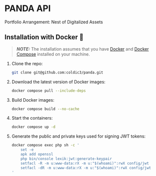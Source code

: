 # PANDA API
Portfolio Arrangement: Nest of Digitalized Assets

## Installation with Docker 🐋

> **_NOTE:_** The installation assumes that you have [Docker](https://docs.docker.com/get-docker/)
> and [Docker Compose](https://docs.docker.com/compose/install/) installed on your machine.

1. Clone the repo:
   ```sh
   git clone git@github.com:coldic3/panda.git
   ```

2. Download the latest version of Docker images:
    ```sh
    docker compose pull --include-deps
    ```

3. Build Docker images:
    ```sh
   docker compose build --no-cache
   ```

4. Start the containers:
    ```sh
    docker compose up -d
    ```

5. Generate the public and private keys used for signing JWT tokens:
    ```sh
    docker compose exec php sh -c '
        set -e
        apk add openssl
        php bin/console lexik:jwt:generate-keypair
        setfacl -R -m u:www-data:rX -m u:"$(whoami)":rwX config/jwt
        setfacl -dR -m u:www-data:rX -m u:"$(whoami)":rwX config/jwt
    '
   ```

